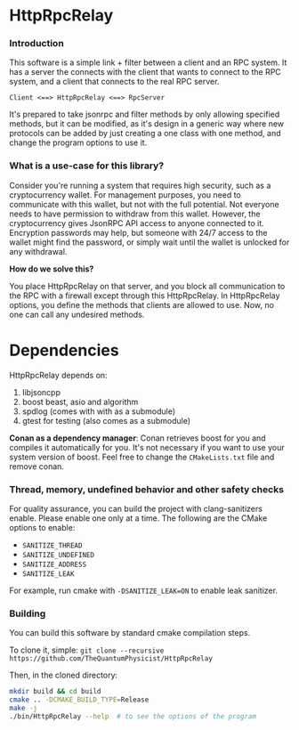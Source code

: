 # HttpRpcRelay

### Introduction
This software is a simple link + filter between a client and an RPC system. It has a server the connects with the client that wants to connect to the RPC system, and a client that connects to the real RPC server.
```
Client <==> HttpRpcRelay <==> RpcServer
```
It's prepared to take jsonrpc and filter methods by only allowing specified methods, but it can be modified, as it's design in a generic way where new protocols can be added by just creating a one class with one method, and change the program options to use it.

### What is a use-case for this library?

Consider you're running a system that requires high security, such as a cryptocurrency wallet. For management purposes, you need to communicate with this wallet, but not with the full potential. Not everyone needs to have permission to withdraw from this wallet. However, the cryptocurrency gives JsonRPC API access to anyone connected to it. Encryption passwords may help, but someone with 24/7 access to the wallet might find the password, or simply wait until the wallet is unlocked for any withdrawal.

**How do we solve this?**

You place HttpRpcRelay on that server, and you block all communication to the RPC with a firewall except through this HttpRpcRelay. In HttpRpcRelay options, you define the methods that clients are allowed to use. Now, no one can call any undesired methods.


# Dependencies
HttpRpcRelay depends on:
1. libjsoncpp
2. boost beast, asio and algorithm
3. spdlog (comes with with as a submodule)
4. gtest for testing (also comes as a submodule)

**Conan as a dependency manager**: Conan retrieves boost for you and compiles it automatically for you. It's not necessary if you want to use your system version of boost. Feel free to change the `CMakeLists.txt` file and remove conan.


### Thread, memory, undefined behavior and other safety checks

For quality assurance, you can build the project with clang-sanitizers enable. Please enable one only at a time. The following are the CMake options to enable:

- `SANITIZE_THREAD`
- `SANITIZE_UNDEFINED`
- `SANITIZE_ADDRESS`
- `SANITIZE_LEAK`

For example, run cmake with `-DSANITIZE_LEAK=ON` to enable leak sanitizer.

### Building
You can build this software by standard cmake compilation steps.

To clone it, simple: `git clone --recursive https://github.com/TheQuantumPhysicist/HttpRpcRelay`

Then, in the cloned directory:
```sh
mkdir build && cd build
cmake .. -DCMAKE_BUILD_TYPE=Release
make -j
./bin/HttpRpcRelay --help  # to see the options of the program
```
